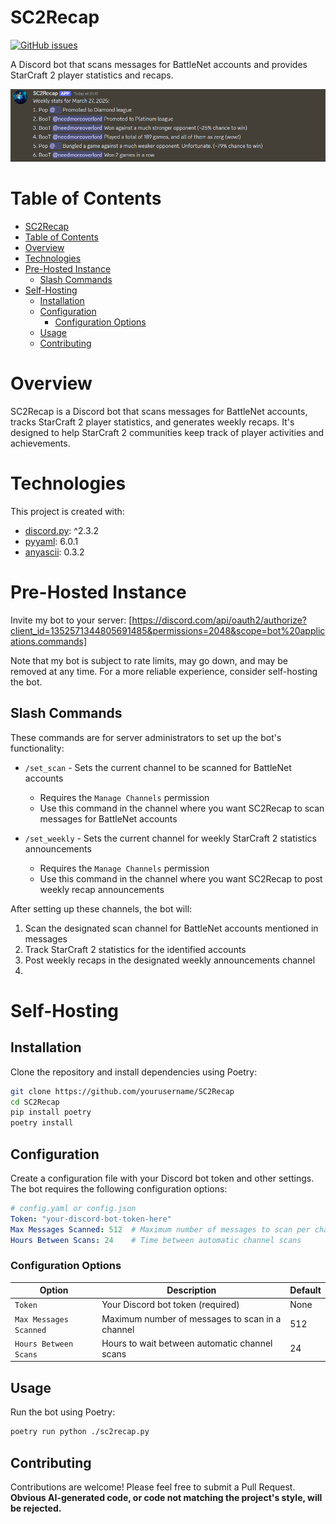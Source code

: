 # SC2Recap
[![GitHub issues](https://img.shields.io/github/issues/Pop101/SlowChat)](https://github.com/Pop101/SlowChat/issues)

A Discord bot that scans messages for BattleNet accounts and provides StarCraft 2 player statistics and recaps.

![SC2Recap](.github/recap.png)

# Table of Contents
- [SC2Recap](#sc2recap)
- [Table of Contents](#table-of-contents)
- [Overview](#overview)
- [Technologies](#technologies)
- [Pre-Hosted Instance](#pre-hosted-instance)
  - [Slash Commands](#slash-commands)
- [Self-Hosting](#self-hosting)
  - [Installation](#installation)
  - [Configuration](#configuration)
    - [Configuration Options](#configuration-options)
  - [Usage](#usage)
  - [Contributing](#contributing)

# Overview
SC2Recap is a Discord bot that scans messages for BattleNet accounts, tracks StarCraft 2 player statistics, and generates weekly recaps. It's designed to help StarCraft 2 communities keep track of player activities and achievements.

# Technologies
This project is created with:
- [discord.py](https://discordpy.readthedocs.io/): ^2.3.2
- [pyyaml](https://pyyaml.org/): 6.0.1
- [anyascii](https://anyascii.com/): 0.3.2

# Pre-Hosted Instance
Invite my bot to your server: [https://discord.com/api/oauth2/authorize?client_id=1352571344805691485&permissions=2048&scope=bot%20applications.commands]

Note that my bot is subject to rate limits, may go down, and may be removed at any time. For a more reliable experience, consider self-hosting the bot.

## Slash Commands
These commands are for server administrators to set up the bot's functionality:

- `/set_scan` - Sets the current channel to be scanned for BattleNet accounts
  - Requires the `Manage Channels` permission
  - Use this command in the channel where you want SC2Recap to scan messages for BattleNet accounts

- `/set_weekly` - Sets the current channel for weekly StarCraft 2 statistics announcements
  - Requires the `Manage Channels` permission
  - Use this command in the channel where you want SC2Recap to post weekly recap announcements

After setting up these channels, the bot will:
1. Scan the designated scan channel for BattleNet accounts mentioned in messages
2. Track StarCraft 2 statistics for the identified accounts
3. Post weekly recaps in the designated weekly announcements channel
4. 
# Self-Hosting


## Installation
Clone the repository and install dependencies using Poetry:

```sh
git clone https://github.com/yourusername/SC2Recap
cd SC2Recap
pip install poetry
poetry install
```

## Configuration
Create a configuration file with your Discord bot token and other settings. The bot requires the following configuration options:

```yaml
# config.yaml or config.json
Token: "your-discord-bot-token-here"
Max Messages Scanned: 512  # Maximum number of messages to scan per channel
Hours Between Scans: 24    # Time between automatic channel scans
```

### Configuration Options

| Option                 | Description                                     | Default |
| ---------------------- | ----------------------------------------------- | ------- |
| `Token`                | Your Discord bot token (required)               | None    |
| `Max Messages Scanned` | Maximum number of messages to scan in a channel | 512     |
| `Hours Between Scans`  | Hours to wait between automatic channel scans   | 24      |

## Usage
Run the bot using Poetry:

```sh
poetry run python ./sc2recap.py
```

## Contributing
Contributions are welcome! Please feel free to submit a Pull Request. **Obvious AI-generated code, or code not matching the project's style, will be rejected.**
